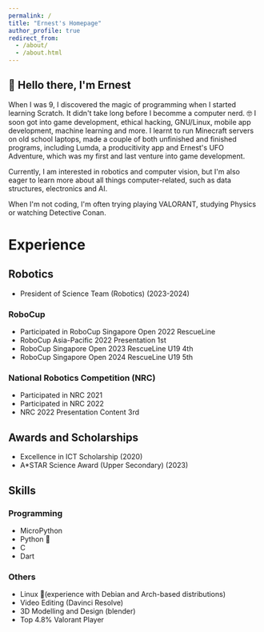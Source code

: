 ```yaml
---
permalink: /
title: "Ernest's Homepage"
author_profile: true
redirect_from: 
  - /about/
  - /about.html
---
```


## 👋 Hello there, I'm Ernest
When I was 9, I discovered the magic of programming when I started learning Scratch. It didn't take long before I becomme a computer nerd. 🤓 I soon got into game development, ethical hacking, GNU/Linux, mobile app development, machine learning and more. I learnt to run Minecraft servers on old school laptops, made a couple of both unfinished and finished programs, including Lumda, a producitivity app and Ernest's UFO Adventure, which was my first and last venture into game development.

Currently, I am interested in robotics and computer vision, but I'm also eager to learn more about all things computer-related, such as data structures, electronics and AI.

When I'm not coding, I'm often trying playing VALORANT, studying Physics or watching Detective Conan.


# Experience
## Robotics
- President of Science Team (Robotics) (2023-2024)
### RoboCup
- Participated in RoboCup Singapore Open 2022 RescueLine
- RoboCup Asia-Pacific 2022 Presentation 1st
- RoboCup Singapore Open 2023 RescueLine U19 4th
- RoboCup Singapore Open 2024 RescueLine U19 5th
### National Robotics Competition (NRC)
- Participated in NRC 2021
- Participated in NRC 2022
- NRC 2022 Presentation Content 3rd

## Awards and Scholarships
- Excellence in ICT Scholarship (2020)
- A*STAR Science Award (Upper Secondary) (2023)


## Skills

### Programming
- MicroPython 
- Python 🐍
- C 
- Dart

### Others
- Linux 🐧(experience with Debian and Arch-based distributions)
- Video Editing (Davinci Resolve)
- 3D Modelling and Design (blender)
- Top 4.8% Valorant Player
